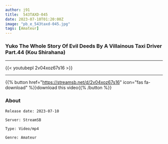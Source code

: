 ```yaml
---
author: j91
title:  543TAXD-045 
date: 2023-07-10T01:20:00Z
image: "pb_e_543taxd-045.jpg"
tags: [Amateur]
---
```


### Yuko The Whole Story Of Evil Deeds By A Villainous Taxi Driver Part.44 (Kou Shirahana)
___

{{< youtubepl 2v04xoz67s16 >}}
___

{{% button href="https://streamsb.net/d/2v04xoz67s16" icon="fas fa-download" %}}download this video{{% /button %}}
### About

`Release date: 2023-07-10`

`Server: StreamSB`

`Type: Video/mp4`

`Genre:	Amateur`